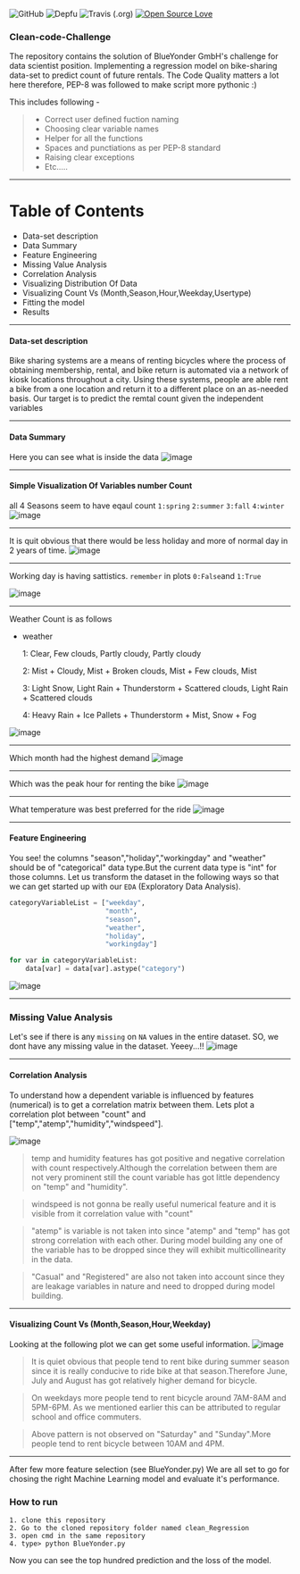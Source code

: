 ![GitHub](https://img.shields.io/github/license/mashape/apistatus.svg) ![Depfu](https://img.shields.io/depfu/depfu/example-ruby.svg) 
![Travis (.org)](https://img.shields.io/travis/:user/:repo.svg) [![Open Source Love](https://badges.frapsoft.com/os/v1/open-source.svg?v=103)](https://github.com/ellerbrock/open-source-badges/)

### Clean-code-Challenge
The repository contains the solution of BlueYonder GmbH's challenge for data scientist position. Implementing a regression model on bike-sharing data-set to predict count of future rentals. The Code Quality matters a lot here therefore, PEP-8 was followed to make script more pythonic :)


This includes following - 
>* Correct user defined fuction naming
>* Choosing clear variable names
>* Helper for all the functions 
>* Spaces and punctiations as per PEP-8 standard 
>* Raising clear exceptions 
>* Etc.....



***
Table of Contents
=================
* Data-set description 
* Data Summary
* Feature Engineering
* Missing Value Analysis
* Correlation Analysis
* Visualizing Distribution Of Data
* Visualizing Count Vs (Month,Season,Hour,Weekday,Usertype)
* Fitting the model 
* Results
***
#### Data-set description 
Bike sharing systems are a means of renting bicycles where the process of obtaining membership, rental, and bike return is automated via a network of kiosk locations throughout a city. Using these systems, people are able rent a bike from a one location and return it to a different place on an as-needed basis. Our target is to predict the remtal count given the independent variables
***
#### Data Summary

Here you can see what is inside the data
![image](https://github.com/nirajdevpandey/Clean-code-Challenge/blob/master/plots/Screenshot%20from%202019-02-01%2015-37-37.png)
***
#### Simple Visualization Of Variables number Count
all 4 Seasons seem to have eqaul count
`1:spring`
`2:summer`
`3:fall`
`4:winter`
![image](https://github.com/nirajdevpandey/Clean-code-Challenge/blob/master/plots/season_count.png)
***
It is quit obvious that there would be less holiday and more of normal day in 2 years of time. 
![image](https://github.com/nirajdevpandey/Clean-code-Challenge/blob/master/plots/holiday-vs-count.png)
***
Working day is having sattistics. `remember` in plots `0:False`and `1:True`

![image](https://github.com/nirajdevpandey/Clean-code-Challenge/blob/master/plots/working_day-vs-count.png)

***
Weather Count is as follows 
* weather

  1: Clear, Few clouds, Partly cloudy, Partly cloudy
  
  2: Mist + Cloudy, Mist + Broken clouds, Mist + Few clouds, Mist
  
  3: Light Snow, Light Rain + Thunderstorm + Scattered clouds, Light Rain + Scattered clouds
  
  4: Heavy Rain + Ice Pallets + Thunderstorm + Mist, Snow + Fog


![image](https://github.com/nirajdevpandey/Clean-code-Challenge/blob/master/plots/weather-vs-count.png)
***
Which month had the highest demand 
![image](https://github.com/nirajdevpandey/Clean-code-Challenge/blob/master/plots/month-vs-count.png)
***
Which was the peak hour for renting the bike
![image](https://github.com/nirajdevpandey/Clean-code-Challenge/blob/master/plots/hour-vs-count.png)
***
What temperature was best preferred for the ride
![image](https://github.com/nirajdevpandey/Clean-code-Challenge/blob/master/plots/temp-vs-count.png)
***


#### Feature Engineering
You see! the columns "season","holiday","workingday" and "weather" should be of "categorical" data type.But the current data type is "int" for those columns. Let us transform the dataset in the following ways so that we can get started up with our `EDA` (Exploratory Data Analysis). 
```python
categoryVariableList = ["weekday",
                        "month",
                        "season",
                        "weather",
                        "holiday",
                        "workingday"]

for var in categoryVariableList:
    data[var] = data[var].astype("category")
```
![image](https://github.com/nirajdevpandey/Clean-code-Challenge/blob/master/plots/data_types.png)
***
### Missing Value Analysis
Let's see if there is any `missing` on `NA` values in the entire dataset. SO, we dont have any missing value in the dataset. Yeeey...!!
![image](https://github.com/nirajdevpandey/Clean-code-Challenge/blob/master/plots/missing_values.png)

***
#### Correlation Analysis

To understand how a dependent variable is influenced by features (numerical) is to get a correlation matrix between them. Lets plot a correlation plot between "count" and ["temp","atemp","humidity","windspeed"].

![image](https://github.com/nirajdevpandey/Clean-code-Challenge/blob/master/plots/corelation_mat.png)

>temp and humidity features has got positive and negative correlation with count respectively.Although the correlation between them are not very prominent still the count variable has got little dependency on "temp" and "humidity".

>windspeed is not gonna be really useful numerical feature and it is visible from it correlation value with "count"

>"atemp" is variable is not taken into since "atemp" and "temp" has got strong correlation with each other. During model building any one of the variable has to be dropped since they will exhibit multicollinearity in the data.

>"Casual" and "Registered" are also not taken into account since they are leakage variables in nature and need to dropped during model building.
***
#### Visualizing Count Vs (Month,Season,Hour,Weekday)
Looking at the following plot we can get some useful information. 
![image](https://github.com/nirajdevpandey/Clean-code-Challenge/blob/master/plots/count%20vs%20xyz.png)

>It is quiet obvious that people tend to rent bike during summer season since it is really conducive to ride bike at that season.Therefore June, July and August has got relatively higher demand for bicycle.

>On weekdays more people tend to rent bicycle around 7AM-8AM and 5PM-6PM. As we mentioned earlier this can be attributed to regular school and office commuters.

>Above pattern is not observed on "Saturday" and "Sunday".More people tend to rent bicycle between 10AM and 4PM.
***

After few more feature selection (see BlueYonder.py) We are all set to go for chosing the right Machine Learning model and evaluate it's performance. 

### How to run
```
1. clone this repository
2. Go to the cloned repository folder named clean_Regression 
3. open cmd in the same repository
4. type> python BlueYonder.py
```
Now you can see the top hundred prediction and the loss of the model.
